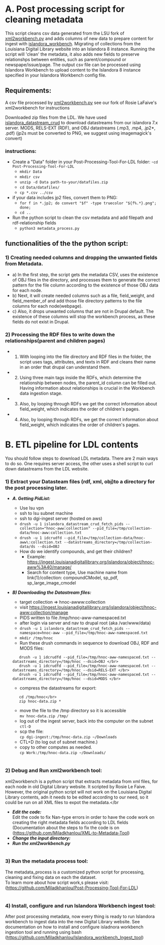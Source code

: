 # A.  Post processing script for cleaning metadata 
This script cleans csv data generated from the LSU fork of [xml2workbench.py](https://github.com/lsulibraries/xml2workbench/) and adds columns of new data to prepare content for ingest with [islandora_workbench](https://github.com/mjordan/islandora_workbench). Migrating of collections from the Louisiana Digital Library website into an Islandora 8 instance. Running the script will 'clean' the metadata, it also adds new fields to preserve relationshps between entities, such as parent/compound or newspape/issue/page. The output csv file can be processed using Islandora Workbench to upload content to the Islandora 8 instance specified in your Islandora Workbench config file. 

## Requirements:

A csv file processed by [xml2workbench.py](https://github.com/lsulibraries/xml2workbench/) see our fork of Rosie LaFaive's xml2workbench for instructions

Downloaded zip files from the LDL. We have used [islandora_datastream_crud](https://github.com/mjordan/islandora_datastream_crud) to download datastreams from our islandora 7.x server. MODS, RELS-EXT (RDF), and OBJ datastreams (.mp3, .mp4, .jp2*, .pdf) (jp2s must be converted to PNG, we suggest using imagemagick's convert)

### instructions:

- Create a "Data" folder in your Post-Processing-Tool-For-LDL folder:
  -```cd Post-Processing-Tool-For-LDL```
  - ```mkdir Data```
  - ```mkdir csv```
  - ```unzip -d Data path-to-your/datafiles.zip```
  - ```cd Data/datafiles/```
  - ```cp *.csv ../csv```
- if your data includes jp2 files, convert them to PNG:
  - ```for f in *.jp2; do convert "$f" -type truecolor "${f%.*}.png"; done;```
  - ```cd ..```
- Run the python script to clean the csv metadata and add filepath and rdf-relationship fields
  - ```python3 metadata_process.py```

## functionalities of the the python script:
### 1) Creating needed columns and dropping the unwanted fields from Metadata.
- a) In the first step, the script gets the metadata CSV, uses the existence of OBJ files in the directory, and processes them to generate the correct pattern for the file column according to the existence of those OBJ data for each node.
- b) Next, it will create needed columns such as a file, field_weight, and field_member_of and add those file directory patterns to the file columns for each node(webpage).
- c) Also, it drops unwanted columns that are not in Drupal default. The existence of these columns will stop the workbench process, as these fields do not exist in Drupal.

### 2) Processing the RDF files to write down the relationships(parent and children pages)
- 1) With looping into the file directory and RDF files in the folder, the script uses tags, attributes, and texts in RDF and cleans their name in an order that drupal can understand them.
- 2) Using three main tags inside the RDFs, which determine the relationship between nodes, the parent_id column can be filled out. Having information about relationships is crucial in the Workbench data ingestion stage.  
- 3) Also, by looping through  RDFs we get the correct information about field_weight, which indicates the order of children's pages.
- 4) Also, by looping through  RDFs, we get the correct information about field_weight, which indicates the order of children's pages.





# B.  ETL pipeline for LDL contents

You should follow steps to download LDL metadata. There are 2 main ways to do so. One requires server access, the other uses a shell script to curl down datastreams from the LDL website.


### 1)  Extract your Datasteam files (rdf, xml, obj)to a directory for the post processing later.
- ***A. Getting PidList:***</br>
     - Use lsu vpn </br>
     - ssh to lsu subnet machine</br>
     - ssh to dgi-ingest server (hosted on aws)</br>
     - `drush -u 1 islandora_datastream_crud_fetch_pids --collection="hnoc-aww:collection" --pid_file=/tmp/collection-data/hnoc-aww:collection.txt`</br>
     - `drush -u 1 idcrudfd --pid_file=/tmp/collection-data/hnoc-aww\:collection.txt --datastreams_directory=/tmp/collection-data/ds --dsid=OBJ`</br>
     - How do we identify compounds, and get their children?</br>
        - Example: https://ingest.louisianadigitallibrary.org/islandora/object/hnoc-aww%3A40/manage/</br>
        - Search for content type, Use machine name from link{1}/collection: compoundCModel, sp_pdf, sp_large_image_cmodel</br>

- ***B) Downloading the Datastream files:*** </br>
     - target collection => hnoc-awww:collection</br>
     - visit https://ingest.louisianadigitallibrary.org/islandora/object/hnoc-aww:collection/manage</br>
     - PIDS written to file /tmp/hnoc-aww-namespaced.txt 
     - after login via server and nav to drupal root (aka /var/www/data)
     - `drush -u 1 islandora_datastream_crud_fetch_pids --namespace=hnoc-aww --pid_file=/tmp/hnoc-aww-namespaced.txt`
     - `mkdir /tmp/hnoc`
     - Run these drush commands in sequence to download OBJ, RDF and MODS files:</br>
     ```
        drush -u 1 idcrudfd --pid_file=/tmp/hnoc-aww-namespaced.txt --datastreams_directory=/tmp/hnoc --dsid=OBJ </br>
        drush -u 1 idcrudfd --pid_file=/tmp/hnoc-aww-namespaced.txt --datastreams_directory=/tmp/hnoc --dsid=RELS-EXT </br>
        drush -u 1 idcrudfd --pid_file=/tmp/hnoc-aww-namespaced.txt --datastreams_directory=/tmp/hnoc --dsid=MODS </br>
     ```

     - compress the datastreams for export:</br>
     ```
        cd /tmp/hnoc</br>
        zip hnoc-data.zip *  
     ```
     - move the file to the /tmp directory so it is accessible</br>
        `mv hnoc-data.zip /tmp/`</br>
     - log out of the ingest server, back into the computer on the subnet `ctl-D`</br>
     - scp the file:</br>
        `cp dgi-ingest:/tmp/hnoc-data.zip ~/Downloads`</br>
     - CTL+D (to log out of subnet machine.)</br>
     - copy to other computes as needed.   </br>
        `cp Work:/tmp/hnoc-data.zip ~/Downloads/`</br></br>
            
### 2) Debug and Run xml2workbench tool:</br>
xml2workbench is a python script that extracts metadata from xml files, for each node in old Digital Library website. It scripted by Rosie Le Faive. However, the original python script will not work on the Louisiana Digital Library contents, adn it needs to be edited according to our need, so it could be run on all XML files to expot the metadata.</br
- ***Edit the code:*** </br>
Edit the code to fix Nan-type errors in order to have the code work on creating the right metadata fields according to LDL fields (Documentation about the steps to fix the code is on (https://github.com/Miladkhanlou/XML-to-Metadata-Tool)</br>
- ***Change the input directory:*** </br>
- ***Run the xml2workbench.py*** </br></br>

### 3) Run the metadata process tool:</br>
The metadata_process is a customized python script for processing, cleaning and fixing data on each the dataset.</br>
To learn more about how script work,s please visit: (https://github.com/Miladkhanlou/Post-Processing-Tool-For-LDL)</br></br>
### 4) Install, configure and run Islandora Workbench ingest tool: </br>
After post processing metadata, now every thing is ready to run Islandora workbench to ingest data into the new Digital Library website.
See documentation on how to install and configure isladnora workbench ingestion tool and running using bash (https://github.com/Miladkhanlou/Islandora_workbench_Ingest_tool)</br>
